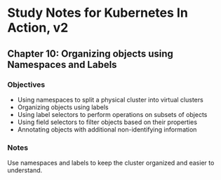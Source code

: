 # Study Notes for Kubernetes In Action, v2

## Chapter 10: Organizing objects using Namespaces and Labels

### Objectives
- Using namespaces to split a physical cluster into virtual clusters
- Organizing objects using labels
- Using label selectors to perform operations on subsets of objects
- Using field selectors to filter objects based on their properties
- Annotating objects with additional non-identifying information

### Notes

Use namespaces and labels to keep the cluster organized and easier to understand. 